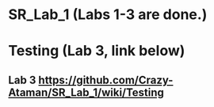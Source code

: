 # SR_Lab_1 (Labs 1-3 are done.)
# Testing (Lab 3, link below)
## Lab 3 https://github.com/Crazy-Ataman/SR_Lab_1/wiki/Testing
